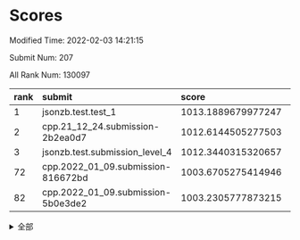 # Scores

Modified Time: 2022-02-03 14:21:15

Submit Num: 207

All Rank Num: 130097

| rank |               submit               |       score        |       sigma        | pk_num |
| :--- | :--------------------------------- | :----------------- | :----------------- | :----- |
| 1    | jsonzb.test.test_1                 | 1013.1889679977247 | 0.8218083058101617 | 2512   |
| 2    | cpp.21_12_24.submission-2b2ea0d7   | 1012.6144505277503 | 0.788641585031137  | 2515   |
| 3    | jsonzb.test.submission_level_4     | 1012.3440315320657 | 0.793918641529487  | 2511   |
| 72   | cpp.2022_01_09.submission-816672bd | 1003.6705275414946 | 0.7078344059142023 | 2516   |
| 82   | cpp.2022_01_09.submission-5b0e3de2 | 1003.2305777873215 | 0.7288176931300667 | 2512   |


<details>
<summary>全部</summary>

| rank |                 submit                 |       score        |       sigma        | pk_num |
| :--- | :------------------------------------- | :----------------- | :----------------- | :----- |
| 1    | jsonzb.test.test_1                     | 1013.1889679977247 | 0.8218083058101617 | 2512   |
| 2    | cpp.21_12_24.submission-2b2ea0d7       | 1012.6144505277503 | 0.788641585031137  | 2515   |
| 3    | jsonzb.test.submission_level_4         | 1012.3440315320657 | 0.793918641529487  | 2511   |
| 4    | gobigger.level_3.submission_level_3_19 | 1011.5237654577212 | 0.7669671225267278 | 2513   |
| 5    | gobigger.level_3.submission_level_3_33 | 1011.4799658157062 | 0.7948154300938278 | 2517   |
| 6    | gobigger.level_3.submission_level_3_13 | 1011.4577796926426 | 0.7707866289329626 | 2516   |
| 7    | gobigger.level_3.submission_level_3_30 | 1011.2722199373533 | 0.7703227781224444 | 2515   |
| 8    | gobigger.level_3.submission_level_3_9  | 1011.2262363330974 | 0.7752567822270812 | 2515   |
| 9    | gobigger.level_3.submission_level_3_3  | 1011.06438669885   | 0.7815057710328808 | 2515   |
| 10   | gobigger.level_3.submission_level_3_18 | 1010.956425861186  | 0.7566977434094981 | 2517   |
| 11   | gobigger.level_3.submission_level_3_14 | 1010.8730257461885 | 0.7575550286634974 | 2519   |
| 12   | gobigger.level_3.submission_level_3_16 | 1010.7749394961238 | 0.7580333579543689 | 2508   |
| 13   | gobigger.level_3.submission_level_3_17 | 1010.645589100671  | 0.7745565016663704 | 2512   |
| 14   | gobigger.level_3.submission_level_3_1  | 1010.585456707541  | 0.7574859415334245 | 2508   |
| 15   | gobigger.level_3.submission_level_3_35 | 1010.5207159822193 | 0.7714349082643644 | 2517   |
| 16   | gobigger.level_3.submission_level_3_20 | 1010.4446327034512 | 0.751507890603594  | 2519   |
| 17   | gobigger.level_3.submission_level_3_21 | 1010.4008631617576 | 0.766470058423593  | 2516   |
| 18   | gobigger.level_3.submission_level_3_29 | 1010.3985090355993 | 0.7685483066091788 | 2512   |
| 19   | gobigger.level_3.submission_level_3_38 | 1010.3806633309251 | 0.751624647331822  | 2514   |
| 20   | gobigger.level_3.submission_level_3_26 | 1010.3598495002278 | 0.7674265774326913 | 2511   |
| 21   | gobigger.level_3.submission_level_3_36 | 1010.3124367994158 | 0.7789561057518049 | 2513   |
| 22   | gobigger.level_3.submission_level_3_37 | 1010.1519483112781 | 0.7626944000881477 | 2512   |
| 23   | gobigger.level_3.submission_level_3_34 | 1010.1492532026098 | 0.7783305494742864 | 2519   |
| 24   | gobigger.level_3.submission_level_3_32 | 1010.1301287016393 | 0.7661728237850923 | 2514   |
| 25   | gobigger.level_3.submission_level_3_31 | 1010.1272191534356 | 0.7677069245195552 | 2516   |
| 26   | gobigger.level_3.submission_level_3_10 | 1010.064073919284  | 0.7717574513971333 | 2516   |
| 27   | gobigger.level_3.submission_level_3_25 | 1010.0622364631173 | 0.7509328226264325 | 2512   |
| 28   | gobigger.level_3.submission_level_3_27 | 1009.9717456983748 | 0.7437603268989135 | 2517   |
| 29   | gobigger.level_3.submission_level_3_12 | 1009.9716693145336 | 0.7472446203262004 | 2518   |
| 30   | gobigger.level_3.submission_level_3_47 | 1009.841650425004  | 0.7587634416489256 | 2516   |
| 31   | gobigger.level_3.submission_level_3_4  | 1009.8135070017445 | 0.7470893140571987 | 2516   |
| 32   | gobigger.level_3.submission_level_3_22 | 1009.8083423533358 | 0.7610583773026326 | 2514   |
| 33   | gobigger.level_3.submission_level_3_44 | 1009.7722956192541 | 0.7593859011686772 | 2514   |
| 34   | gobigger.level_3.submission_level_3_49 | 1009.7494406437111 | 0.7681365663034436 | 2512   |
| 35   | gobigger.level_3.submission_level_3_46 | 1009.6937569276171 | 0.7448404821810907 | 2515   |
| 36   | gobigger.level_3.submission_level_3_28 | 1009.6665424799882 | 0.7927783860258544 | 2512   |
| 37   | gobigger.level_3.submission_level_3_7  | 1009.5582752084075 | 0.7662612898317873 | 2518   |
| 38   | gobigger.level_3.submission_level_3_6  | 1009.5143580575174 | 0.7444204753275838 | 2516   |
| 39   | gobigger.level_3.submission_level_3_48 | 1009.5131549898556 | 0.7321681987613176 | 2507   |
| 40   | gobigger.level_3.submission_level_3_0  | 1009.4761551664606 | 0.7723402054803684 | 2512   |
| 41   | gobigger.level_3.submission_level_3_11 | 1009.447083991464  | 0.7630204676557832 | 2515   |
| 42   | gobigger.level_3.submission_level_3_45 | 1009.358443474307  | 0.7304670578589634 | 2517   |
| 43   | gobigger.level_3.submission_level_3_23 | 1009.3460789681438 | 0.7505911824327323 | 2511   |
| 44   | gobigger.level_3.submission_level_3_39 | 1009.2783921483887 | 0.74524513243571   | 2515   |
| 45   | gobigger.level_3.submission_level_3_40 | 1009.2729283346393 | 0.7415626891013958 | 2512   |
| 46   | gobigger.level_3.submission_level_3_41 | 1009.2455704224733 | 0.7446423957686085 | 2513   |
| 47   | gobigger.level_3.submission_level_3_15 | 1009.228277385367  | 0.7336585796974672 | 2515   |
| 48   | gobigger.level_3.submission_level_3_43 | 1009.1907297736658 | 0.7457631513099019 | 2516   |
| 49   | gobigger.level_3.submission_level_3_5  | 1009.0051310949217 | 0.7808535366661745 | 2515   |
| 50   | gobigger.level_3.submission_level_3_2  | 1008.8106711222235 | 0.7410381532680475 | 2515   |
| 51   | gobigger.level_3.submission_level_3_24 | 1008.7779998059086 | 0.772230211521187  | 2505   |
| 52   | gobigger.level_3.submission_level_3_8  | 1008.7444719489052 | 0.7358784583289775 | 2512   |
| 53   | gobigger.level_3.submission_level_3_42 | 1008.330624782292  | 0.7381384052556507 | 2515   |
| 54   | gobigger.level_1.submission_level_1_5  | 1005.0477756358807 | 0.7349156175105132 | 2515   |
| 55   | gobigger.level_1.submission_level_1_7  | 1004.841409787758  | 0.718404699116757  | 2512   |
| 56   | gobigger.level_1.submission_level_1_21 | 1004.6954429385611 | 0.707489746689456  | 2511   |
| 57   | gobigger.level_1.submission_level_1_31 | 1004.5940124330285 | 0.7172252428148199 | 2514   |
| 58   | gobigger.level_1.submission_level_1_32 | 1004.4856662065663 | 0.7288607100268718 | 2514   |
| 59   | gobigger.level_1.submission_level_1_48 | 1004.420390359552  | 0.7221480675633047 | 2512   |
| 60   | gobigger.level_1.submission_level_1_49 | 1004.3040427729374 | 0.7202281143150687 | 2510   |
| 61   | gobigger.level_1.submission_level_1_15 | 1004.2254615479573 | 0.7118924344979284 | 2517   |
| 62   | gobigger.level_1.submission_level_1_9  | 1004.1672914288741 | 0.7219730595193811 | 2514   |
| 63   | gobigger.level_1.submission_level_1_24 | 1004.105270135664  | 0.7134383278705143 | 2514   |
| 64   | gobigger.level_1.submission_level_1_18 | 1004.103549525596  | 0.7252938892279523 | 2515   |
| 65   | gobigger.level_1.submission_level_1_45 | 1003.9440842123912 | 0.7212441001562564 | 2509   |
| 66   | gobigger.level_1.submission_level_1_37 | 1003.9028218892798 | 0.7177544791015024 | 2511   |
| 67   | gobigger.level_1.submission_level_1_23 | 1003.8683603460487 | 0.7141398805445709 | 2511   |
| 68   | gobigger.level_1.submission_level_1_42 | 1003.8601560110664 | 0.7224187996920629 | 2509   |
| 69   | gobigger.level_1.submission_level_1_10 | 1003.8530135707945 | 0.7268495746420441 | 2513   |
| 70   | gobigger.level_1.submission_level_1_4  | 1003.6952915301811 | 0.724800052244056  | 2516   |
| 71   | gobigger.level_1.submission_level_1_40 | 1003.6910190449355 | 0.7216246962264994 | 2511   |
| 72   | cpp.2022_01_09.submission-816672bd     | 1003.6705275414946 | 0.7078344059142023 | 2516   |
| 73   | gobigger.level_1.submission_level_1_35 | 1003.5669728139028 | 0.7234987209676976 | 2518   |
| 74   | gobigger.level_1.submission_level_1_0  | 1003.5439965964324 | 0.7161771475836267 | 2511   |
| 75   | gobigger.level_1.submission_level_1_13 | 1003.5195751154408 | 0.7209368331027064 | 2509   |
| 76   | gobigger.level_1.submission_level_1_8  | 1003.5164916143402 | 0.7165010167954531 | 2521   |
| 77   | gobigger.level_1.submission_level_1_47 | 1003.5124703451482 | 0.7128200945657751 | 2520   |
| 78   | gobigger.level_1.submission_level_1_28 | 1003.436530370486  | 0.7120144864762773 | 2514   |
| 79   | gobigger.level_1.submission_level_1_1  | 1003.4066949556737 | 0.7181718490047333 | 2514   |
| 80   | gobigger.level_1.submission_level_1_6  | 1003.3480943672262 | 0.7260827731028241 | 2513   |
| 81   | gobigger.level_1.submission_level_1_41 | 1003.2861816495666 | 0.715195500464793  | 2510   |
| 82   | cpp.2022_01_09.submission-5b0e3de2     | 1003.2305777873215 | 0.7288176931300667 | 2512   |
| 83   | gobigger.level_1.submission_level_1_39 | 1003.2260672656114 | 0.714651574808118  | 2517   |
| 84   | gobigger.level_1.submission_level_1_20 | 1003.2073344117447 | 0.7310985612698339 | 2514   |
| 85   | gobigger.level_1.submission_level_1_16 | 1003.2032609943375 | 0.7239634782180847 | 2515   |
| 86   | gobigger.level_1.submission_level_1_26 | 1003.1984392954959 | 0.7011207423062212 | 2512   |
| 87   | gobigger.level_1.submission_level_1_43 | 1003.1778682482167 | 0.718882399074726  | 2520   |
| 88   | gobigger.level_1.submission_level_1_34 | 1003.1181950544551 | 0.7195155993971474 | 2515   |
| 89   | gobigger.level_1.submission_level_1_36 | 1003.1135976467859 | 0.7054234594257766 | 2514   |
| 90   | gobigger.level_1.submission_level_1_22 | 1003.1082295400504 | 0.7178893227305053 | 2515   |
| 91   | gobigger.level_1.submission_level_1_19 | 1003.0876524199956 | 0.7128134133815489 | 2516   |
| 92   | gobigger.level_1.submission_level_1_12 | 1003.0098484032602 | 0.7094993451906231 | 2511   |
| 93   | gobigger.level_1.submission_level_1_27 | 1002.9051617455768 | 0.7107583190848953 | 2511   |
| 94   | gobigger.level_1.submission_level_1_29 | 1002.7843019605035 | 0.7142445275578446 | 2513   |
| 95   | gobigger.level_1.submission_level_1_3  | 1002.7409720425967 | 0.712280486357779  | 2511   |
| 96   | gobigger.level_1.submission_level_1_17 | 1002.6139391276791 | 0.7244602950898104 | 2512   |
| 97   | gobigger.level_1.submission_level_1_11 | 1002.613265714115  | 0.7008807160357072 | 2516   |
| 98   | gobigger.level_1.submission_level_1_25 | 1002.5992329133849 | 0.7034495899980685 | 2515   |
| 99   | gobigger.level_1.submission_level_1_38 | 1002.5930009267589 | 0.71247128431136   | 2515   |
| 100  | gobigger.level_1.submission_level_1_46 | 1002.5017829559032 | 0.7095199493659295 | 2517   |
| 101  | gobigger.level_1.submission_level_1_30 | 1002.4013431956035 | 0.7213104198419441 | 2518   |
| 102  | gobigger.level_1.submission_level_1_2  | 1002.3616593074128 | 0.7225226609711107 | 2512   |
| 103  | gobigger.level_1.submission_level_1_44 | 1002.2828793843074 | 0.7133112119400765 | 2510   |
| 104  | gobigger.level_1.submission_level_1_14 | 1002.2501957784779 | 0.7147954006825314 | 2513   |
| 105  | gobigger.level_1.submission_level_1_33 | 1002.2465681778317 | 0.7101256607690073 | 2515   |
| 106  | gobigger.random.submission_random_5    | 997.043304432537   | 0.7110470316455648 | 2517   |
| 107  | gobigger.random.submission_random_12   | 997.0373654796323  | 0.7027696564841291 | 2515   |
| 108  | gobigger.random.submission_random_1    | 996.7898861874812  | 0.7131767585354001 | 2516   |
| 109  | gobigger.random.submission_random_35   | 996.753170616695   | 0.7082519351444712 | 2515   |
| 110  | gobigger.random.submission_random_18   | 996.704749688096   | 0.703726265443122  | 2508   |
| 111  | gobigger.random.submission_random_33   | 996.6971713966374  | 0.701162345251154  | 2515   |
| 112  | gobigger.random.submission_random_14   | 996.679987619311   | 0.7135514348160987 | 2513   |
| 113  | gobigger.random.submission_random_8    | 996.5104138811363  | 0.7140442877117317 | 2508   |
| 114  | gobigger.random.submission_random_30   | 996.4735810854027  | 0.7105144050402892 | 2513   |
| 115  | gobigger.random.submission_random_27   | 996.3654601387956  | 0.7167535009590272 | 2512   |
| 116  | gobigger.random.submission_random_25   | 996.2549364324456  | 0.702243707673824  | 2517   |
| 117  | gobigger.random.submission_random_9    | 996.0571893765725  | 0.7053062282829291 | 2506   |
| 118  | gobigger.random.submission_random_32   | 996.0426437067027  | 0.7177951656613455 | 2519   |
| 119  | gobigger.random.submission_random_19   | 996.0134265959213  | 0.6965446551117929 | 2513   |
| 120  | gobigger.random.submission_random_3    | 995.9883434680731  | 0.7107009513750865 | 2515   |
| 121  | gobigger.random.submission_random_41   | 995.9518227222352  | 0.7399882207848347 | 2513   |
| 122  | gobigger.random.submission_random_6    | 995.9299425410826  | 0.715283953946955  | 2518   |
| 123  | gobigger.random.submission_random_28   | 995.9083456425699  | 0.7190909502757731 | 2514   |
| 124  | gobigger.random.submission_random_7    | 995.905922721114   | 0.7031505346498065 | 2508   |
| 125  | gobigger.random.submission_random_38   | 995.8833495633064  | 0.7097528444744247 | 2509   |
| 126  | gobigger.random.submission_random_2    | 995.8143161486269  | 0.7171299843804466 | 2514   |
| 127  | gobigger.random.submission_random_10   | 995.7940942411312  | 0.715009249337527  | 2519   |
| 128  | gobigger.random.submission_random_46   | 995.7419497738695  | 0.7250275524058319 | 2512   |
| 129  | gobigger.random.submission_random_37   | 995.7310094344892  | 0.7101921354488242 | 2515   |
| 130  | gobigger.random.submission_random_39   | 995.6841306413472  | 0.7012179763958956 | 2513   |
| 131  | gobigger.random.submission_random_24   | 995.616025167352   | 0.7147186672855448 | 2517   |
| 132  | gobigger.random.submission_random_36   | 995.5583768555979  | 0.7087228859845296 | 2514   |
| 133  | gobigger.random.submission_random_34   | 995.524390093027   | 0.721851969531019  | 2514   |
| 134  | gobigger.random.submission_random_31   | 995.5164476714632  | 0.7272281686267331 | 2514   |
| 135  | gobigger.random.submission_random_29   | 995.5128437774438  | 0.7133554674459403 | 2518   |
| 136  | gobigger.random.submission_random_49   | 995.5000579214975  | 0.7193435982751539 | 2514   |
| 137  | gobigger.random.submission_random_17   | 995.4923029016503  | 0.7005200644005413 | 2516   |
| 138  | gobigger.random.submission_random_15   | 995.4658049159086  | 0.70873070824803   | 2510   |
| 139  | gobigger.random.submission_random_4    | 995.4505595806972  | 0.7221463190845105 | 2514   |
| 140  | gobigger.random.submission_random_48   | 995.4295868912633  | 0.7046255589643085 | 2517   |
| 141  | gobigger.random.submission_random_47   | 995.3851895643012  | 0.7099425143143755 | 2515   |
| 142  | gobigger.random.submission_random_21   | 995.3274347168632  | 0.7220244812723121 | 2515   |
| 143  | gobigger.random.submission_random_13   | 995.2050801849234  | 0.7021793038121065 | 2513   |
| 144  | gobigger.random.submission_random_45   | 995.1390680381502  | 0.6992692422879572 | 2517   |
| 145  | gobigger.random.submission_random_40   | 995.1336121285469  | 0.7139565149572138 | 2514   |
| 146  | gobigger.random.submission_random_26   | 995.1297576040902  | 0.7114697793596333 | 2515   |
| 147  | gobigger.random.submission_random_44   | 995.0699006782096  | 0.7189661989297361 | 2514   |
| 148  | gobigger.random.submission_random_20   | 995.0323555338836  | 0.7046937075558701 | 2513   |
| 149  | gobigger.random.submission_random_42   | 995.0060174837552  | 0.7164103914859774 | 2521   |
| 150  | gobigger.random.submission_random_23   | 994.9953121896668  | 0.721025199790965  | 2510   |
| 151  | gobigger.random.submission_random_0    | 994.9814110614834  | 0.7165647216773422 | 2511   |
| 152  | gobigger.random.submission_random_22   | 994.9715419270293  | 0.7122123680164248 | 2511   |
| 153  | gobigger.random.submission_random_16   | 994.8415390854864  | 0.7213994647158515 | 2514   |
| 154  | gobigger.random.submission_random_11   | 994.7607336138614  | 0.7208352756691613 | 2516   |
| 155  | gobigger.random.submission_random_43   | 994.6076230265816  | 0.7231521000783399 | 2519   |
| 156  | gobigger.level_2.submission_level_2_2  | 994.2492618758971  | 0.7356567397697491 | 2510   |
| 157  | gobigger.level_2.submission_level_2_20 | 993.7508254705335  | 0.7188676927529665 | 2512   |
| 158  | gobigger.level_2.submission_level_2_31 | 993.2938843010575  | 0.7256700135400121 | 2513   |
| 159  | gobigger.level_2.submission_level_2_1  | 993.2287842699923  | 0.7154861102664101 | 2513   |
| 160  | gobigger.level_2.submission_level_2_25 | 993.1530151491348  | 0.7195015769817268 | 2514   |
| 161  | gobigger.level_2.submission_level_2_9  | 993.1398496932902  | 0.733019048732435  | 2518   |
| 162  | gobigger.level_2.submission_level_2_36 | 993.0616968191448  | 0.7616964561185193 | 2514   |
| 163  | gobigger.level_2.submission_level_2_29 | 992.864561677869   | 0.7341347381942134 | 2511   |
| 164  | gobigger.level_2.submission_level_2_24 | 992.6700449377579  | 0.7579032720667762 | 2516   |
| 165  | gobigger.level_2.submission_level_2_11 | 992.6586780505845  | 0.7372589093368834 | 2513   |
| 166  | gobigger.level_2.submission_level_2_18 | 992.642380703589   | 0.7313872519360636 | 2510   |
| 167  | gobigger.level_2.submission_level_2_34 | 992.6254544328827  | 0.7297404874727297 | 2511   |
| 168  | gobigger.level_2.submission_level_2_17 | 992.612566344316   | 0.7373449765650694 | 2511   |
| 169  | gobigger.level_2.submission_level_2_0  | 992.57017654004    | 0.7461673003986664 | 2509   |
| 170  | gobigger.level_2.submission_level_2_48 | 992.536658306177   | 0.7635835188109333 | 2514   |
| 171  | gobigger.level_2.submission_level_2_22 | 992.5355508782652  | 0.7614959944349459 | 2514   |
| 172  | gobigger.level_2.submission_level_2_46 | 992.530014350936   | 0.7366324264723031 | 2521   |
| 173  | gobigger.level_2.submission_level_2_30 | 992.5169250977673  | 0.7453180185810064 | 2518   |
| 174  | gobigger.level_2.submission_level_2_41 | 992.493542499736   | 0.7417102366769346 | 2512   |
| 175  | gobigger.level_2.submission_level_2_37 | 992.4919531214379  | 0.7347778760480785 | 2510   |
| 176  | gobigger.level_2.submission_level_2_8  | 992.462301603843   | 0.7215501134295123 | 2514   |
| 177  | gobigger.level_2.submission_level_2_40 | 992.3941403315375  | 0.7408306005824483 | 2515   |
| 178  | gobigger.level_2.submission_level_2_39 | 992.3222736953269  | 0.7433138333661402 | 2512   |
| 179  | gobigger.level_2.submission_level_2_14 | 992.3005784139998  | 0.7492282497419626 | 2512   |
| 180  | gobigger.level_2.submission_level_2_3  | 992.1396307953781  | 0.7482989136823133 | 2512   |
| 181  | gobigger.level_2.submission_level_2_5  | 992.1139768264994  | 0.7298814078653837 | 2513   |
| 182  | gobigger.level_2.submission_level_2_27 | 992.0192632152393  | 0.7396007303630968 | 2517   |
| 183  | gobigger.level_2.submission_level_2_13 | 992.0141930565622  | 0.7430730835880357 | 2517   |
| 184  | gobigger.level_2.submission_level_2_6  | 991.8075893459658  | 0.7396815775595971 | 2515   |
| 185  | gobigger.level_2.submission_level_2_44 | 991.7770099923988  | 0.7540330368854138 | 2517   |
| 186  | gobigger.level_2.submission_level_2_35 | 991.7721099800667  | 0.7604557531731969 | 2515   |
| 187  | gobigger.level_2.submission_level_2_47 | 991.7619912833372  | 0.7438963169274357 | 2516   |
| 188  | gobigger.level_2.submission_level_2_7  | 991.6643468056849  | 0.7594893754610079 | 2516   |
| 189  | gobigger.level_2.submission_level_2_16 | 991.6605104536353  | 0.7453423011576152 | 2517   |
| 190  | gobigger.level_2.submission_level_2_42 | 991.5954336037904  | 0.7441137475037192 | 2517   |
| 191  | gobigger.level_2.submission_level_2_19 | 991.5605803005959  | 0.7341701259600996 | 2510   |
| 192  | gobigger.level_2.submission_level_2_43 | 991.5009336131418  | 0.741408481218209  | 2515   |
| 193  | gobigger.level_2.submission_level_2_12 | 991.4423763573277  | 0.7557247829883795 | 2511   |
| 194  | gobigger.level_2.submission_level_2_45 | 991.4210813287882  | 0.7636482691717202 | 2521   |
| 195  | gobigger.level_2.submission_level_2_28 | 991.3510881703767  | 0.7564287855613437 | 2510   |
| 196  | gobigger.level_2.submission_level_2_33 | 991.2634852457247  | 0.728827073284187  | 2512   |
| 197  | gobigger.level_2.submission_level_2_15 | 991.1816045021678  | 0.7825544405776861 | 2513   |
| 198  | gobigger.level_2.submission_level_2_10 | 991.1149707647108  | 0.7599742318651047 | 2510   |
| 199  | gobigger.level_2.submission_level_2_4  | 991.1082552659897  | 0.7395345892977563 | 2510   |
| 200  | gobigger.level_2.submission_level_2_23 | 990.9805830855356  | 0.76392864053766   | 2514   |
| 201  | gobigger.level_2.submission_level_2_32 | 990.9243497282284  | 0.7347097468875938 | 2515   |
| 202  | gobigger.level_2.submission_level_2_49 | 990.9002451700562  | 0.7771057257012219 | 2512   |
| 203  | gobigger.level_2.submission_level_2_21 | 990.7475847891856  | 0.7556125846716626 | 2518   |
| 204  | gobigger.level_2.submission_level_2_26 | 990.6994177432991  | 0.7726992022843083 | 2522   |
| 205  | gobigger.level_2.submission_level_2_38 | 990.0006454059907  | 0.7885034661607254 | 2517   |
| 206  | gobigger.none.submission_none_1        | 975.5162154207705  | 1.5170875946607718 | 2513   |
| 207  | gobigger.none.submission_none_0        | 975.3997633883607  | 1.520031821452121  | 2516   |

</details>